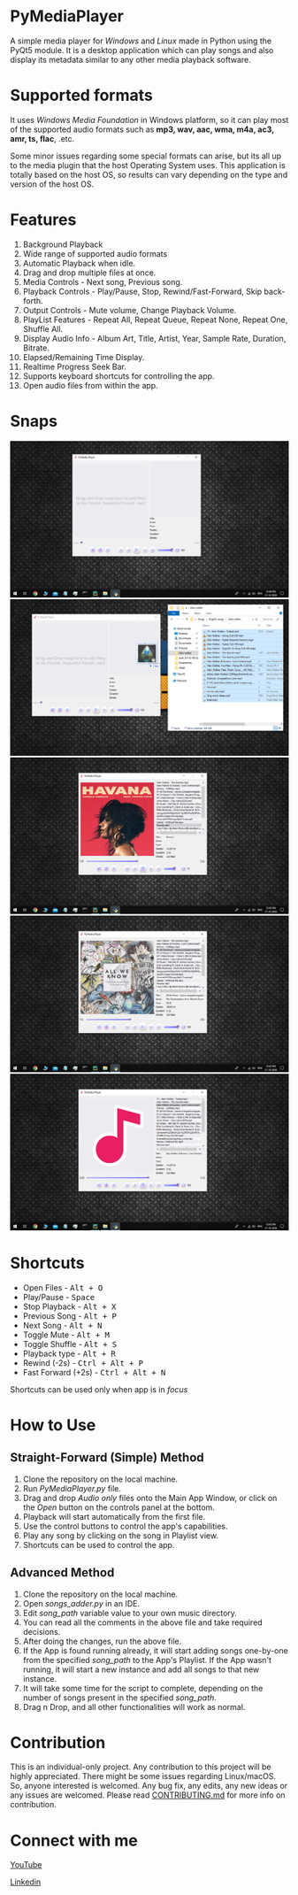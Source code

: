 # PyMediaPlayer
A simple media player for *Windows* and *Linux* made in Python using the PyQt5 module. It is a desktop application which can play songs and also display its metadata similar to any other media playback software.

# Supported formats
It uses *Windows Media Foundation* in Windows platform, so it can play most of the supported audio formats such as **mp3, wav, aac, wma, m4a, ac3, amr, ts, flac**, .etc.

Some minor issues regarding some special formats can arise, but its all up to the media plugin that the host Operating System uses. This application is totally based on the host OS, so results can vary depending on the type and version of the host OS. 


# Features
1. Background Playback
2. Wide range of supported audio formats
3. Automatic Playback when idle.
4. Drag and drop multiple files at once.
5. Media Controls - Next song, Previous song.
6. Playback Controls - Play/Pause, Stop, Rewind/Fast-Forward, Skip back-forth.
7. Output Controls - Mute volume, Change Playback Volume.
8. PlayList Features - Repeat All, Repeat Queue, Repeat None, Repeat One, Shuffle All.
9. Display Audio Info - Album Art, Title, Artist, Year, Sample Rate, Duration, Bitrate.
10. Elapsed/Remaining Time Display.
11. Realtime Progress Seek Bar.
12. Supports keyboard shortcuts for controlling the app.
13. Open audio files from within the app.



# Snaps
![](snaps/empty.png)
![](snaps/drag-and-drop.png)
![](snaps/playing-song-default-settings.png)
![](snaps/paused.png)
![](snaps/muted.png)


# Shortcuts
* Open Files - <kbd>Alt + O</kbd>
* Play/Pause - <kbd>Space</kbd>
* Stop Playback - <kbd>Alt + X</kbd>
* Previous Song - <kbd>Alt + P</kbd>
* Next Song - <kbd>Alt + N</kbd>
* Toggle Mute - <kbd>Alt + M</kbd>   
* Toggle Shuffle - <kbd>Alt + S</kbd>   
* Playback type - <kbd>Alt + R</kbd>   
* Rewind (-2s) - <kbd>Ctrl + Alt + P</kbd>
* Fast Forward (+2s) - <kbd>Ctrl + Alt + N</kbd>

Shortcuts can be used only when app is in *focus*



# How to Use
## Straight-Forward (Simple) Method
1. Clone the repository on the local machine.
2. Run *PyMediaPlayer.py* file.
3. Drag and drop *Audio only* files onto the Main App Window, or click on the *Open* button on the controls panel at the bottom.
4. Playback will start automatically from the first file.
5. Use the control buttons to control the app's capabilities.
6. Play any song by clicking on the song in Playlist view.
7. Shortcuts can be used to control the app.

## Advanced Method
1. Clone the repository on the local machine.
2. Open *songs_adder.py* in an IDE.
3. Edit *song_path* variable value to your own music directory.
4. You can read all the comments in the above file and take required decisions.
5. After doing the changes, run the above file.
6. If the App is found running already, it will start adding songs one-by-one from the specified *song_path* to the App's Playlist. If the App wasn't running, it will start a new instance and add all songs to that new instance.
7. It will take some time for the script to complete, depending on the number of songs present in the specified *song_path*.
8. Drag n Drop, and all other functionalities will work as normal.


# Contribution
This is an individual-only project.
Any contribution to this project will be highly appreciated.
There might be some issues regarding Linux/macOS. So, anyone interested is welcomed.
Any bug fix, any edits, any new ideas or any issues are welcomed.
Please read [CONTRIBUTING.md](CONTRIBUTING.md) for more info on contribution.


# Connect with me
[YouTube](https://www.youtube.com/c/EverythingComputerized)

[Linkedin](https://www.linkedin.com/in/chiku1022/)
